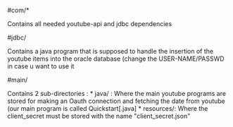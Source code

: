 #com/*

  Contains all needed youtube-api and jdbc dependencies

#jdbc/

  Contains a java program that is supposed to handle the insertion of the youtube items into the oracle database
  (change the USER-NAME/PASSWD in case u want to use it
 
#main/

  Contains 2 sub-directories :
    * java/     : Where the main youtube programs are stored for making an Oauth connection and fetching the date from youtube (our main program is called Quickstart[.java] 
    * resources/:  Where the client_secret must be stored with the name "client_secret.json"
